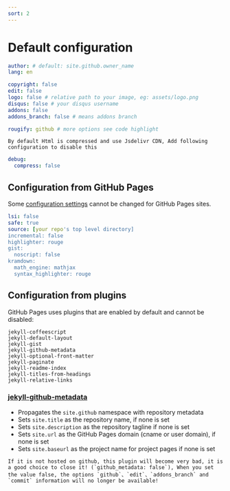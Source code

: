 ```yaml
---
sort: 2
---
```


# Default configuration
```yml
author: # default: site.github.owner_name
lang: en

copyright: false
edit: false
logo: false # relative path to your image, eg: assets/logo.png
disqus: false # your disqus username
addons: false
addons_branch: false # means addons branch

rougify: github # more options see code highlight
```

```tip
By default Html is compressed and use Jsdelivr CDN, Add following configuration to disable this
```

```yml
debug:
  compress: false
```

## Configuration from GitHub Pages
Some [configuration settings](https://docs.github.com/en/github/working-with-github-pages/about-github-pages-and-jekyll) cannot be changed for GitHub Pages sites.
```yml
lsi: false
safe: true
source: [your repo's top level directory]
incremental: false
highlighter: rouge
gist:
  noscript: false
kramdown:
  math_engine: mathjax
  syntax_highlighter: rouge
```


## Configuration from plugins
GitHub Pages uses plugins that are enabled by default and cannot be disabled:
```
jekyll-coffeescript
jekyll-default-layout
jekyll-gist
jekyll-github-metadata
jekyll-optional-front-matter
jekyll-paginate
jekyll-readme-index
jekyll-titles-from-headings
jekyll-relative-links
```

### [jekyll-github-metadata](https://github.com/jekyll/github-metadata#what-it-does)
- Propagates the `site.github` namespace with repository metadata
- Sets `site.title` as the repository name, if none is set
- Sets `site.description` as the repository tagline if none is set
- Sets `site.url` as the GitHub Pages domain (cname or user domain), if none is set
- Sets `site.baseurl` as the project name for project pages if none is set


```danger
If it is not hosted on github, this plugin will become very bad, it is a good choice to close it! (`github_metadata: false`), When you set the value false, the options `github`、`edit`、`addons_branch` and `commit` information will no longer be available!
```
